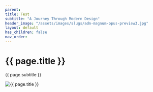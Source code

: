 ```yaml
---
parent:
title: Test
subtitle: "A Journey Through Modern Design"
header_image: "/assets/images/slugs/adn-magnum-opus-preview3.jpg"
layout: default
has_children: false
nav_order:
---
```

<div class="slug">
    <div class="title-container">
        <h1 class="page-title">{{ page.title }}</h1>
        <p class="page-subtitle">{{ page.subtitle }}</p>
    </div>
    <div class="image-container">
        <img src="{{ page.header_image | relative_url }}" alt="{{ page.title }}" />
    </div>
</div>

